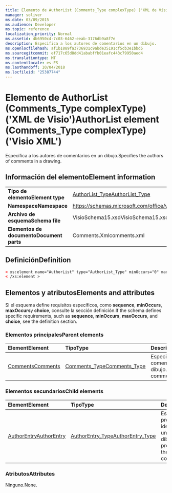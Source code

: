 ```yaml
---
title: Elemento de AuthorList (Comments_Type complexType) ('XML de Visio')
manager: soliver
ms.date: 03/09/2015
ms.audience: Developer
ms.topic: reference
localization_priority: Normal
ms.assetid: 4b6950c4-7c03-6462-eeab-3176db9a8f7e
description: Especifica a los autores de comentarios en un dibujo.
ms.openlocfilehash: af1b1889fa3736931c9abde35191cf5cb3e1bbd5
ms.sourcegitcommit: ef717c65d8dd41ababffb01eafc443c79950aed4
ms.translationtype: MT
ms.contentlocale: es-ES
ms.lasthandoff: 10/04/2018
ms.locfileid: "25387744"
---
```

# <a name="authorlist-element-commentstype-complextype-visio-xml"></a><span data-ttu-id="08ed3-103">Elemento de AuthorList (Comments_Type complexType) ('XML de Visio')</span><span class="sxs-lookup"><span data-stu-id="08ed3-103">AuthorList element (Comments_Type complexType) ('Visio XML')</span></span>

<span data-ttu-id="08ed3-104">Especifica a los autores de comentarios en un dibujo.</span><span class="sxs-lookup"><span data-stu-id="08ed3-104">Specifies the authors of comments in a drawing.</span></span>
  
## <a name="element-information"></a><span data-ttu-id="08ed3-105">Información del elemento</span><span class="sxs-lookup"><span data-stu-id="08ed3-105">Element information</span></span>

|||
|:-----|:-----|
|<span data-ttu-id="08ed3-106">**Tipo de elemento**</span><span class="sxs-lookup"><span data-stu-id="08ed3-106">**Element type**</span></span> <br/> |[<span data-ttu-id="08ed3-107">AuthorList_Type</span><span class="sxs-lookup"><span data-stu-id="08ed3-107">AuthorList_Type</span></span>](authorlist_type-complextypevisio-xml.md) <br/> |
|<span data-ttu-id="08ed3-108">**Namespace**</span><span class="sxs-lookup"><span data-stu-id="08ed3-108">**Namespace**</span></span> <br/> |https://schemas.microsoft.com/office/visio/2012/main  <br/> |
|<span data-ttu-id="08ed3-109">**Archivo de esquema**</span><span class="sxs-lookup"><span data-stu-id="08ed3-109">**Schema file**</span></span> <br/> |<span data-ttu-id="08ed3-110">VisioSchema15.xsd</span><span class="sxs-lookup"><span data-stu-id="08ed3-110">VisioSchema15.xsd</span></span>  <br/> |
|<span data-ttu-id="08ed3-111">**Elementos de documento**</span><span class="sxs-lookup"><span data-stu-id="08ed3-111">**Document parts**</span></span> <br/> |<span data-ttu-id="08ed3-112">Comments.Xml</span><span class="sxs-lookup"><span data-stu-id="08ed3-112">comments.xml</span></span>  <br/> |
   
## <a name="definition"></a><span data-ttu-id="08ed3-113">Definición</span><span class="sxs-lookup"><span data-stu-id="08ed3-113">Definition</span></span>

```XML
< xs:element name="AuthorList" type="AuthorList_Type" minOccurs="0" maxOccurs="1" >
< /xs:element >
```

## <a name="elements-and-attributes"></a><span data-ttu-id="08ed3-114">Elementos y atributos</span><span class="sxs-lookup"><span data-stu-id="08ed3-114">Elements and attributes</span></span>

<span data-ttu-id="08ed3-115">Si el esquema define requisitos específicos, como **sequence**, **minOccurs**, **maxOccurs**y **choice**, consulte la sección definición.</span><span class="sxs-lookup"><span data-stu-id="08ed3-115">If the schema defines specific requirements, such as **sequence**, **minOccurs**, **maxOccurs**, and **choice**, see the definition section.</span></span> 
  
### <a name="parent-elements"></a><span data-ttu-id="08ed3-116">Elementos principales</span><span class="sxs-lookup"><span data-stu-id="08ed3-116">Parent elements</span></span>

|<span data-ttu-id="08ed3-117">**Element**</span><span class="sxs-lookup"><span data-stu-id="08ed3-117">**Element**</span></span>|<span data-ttu-id="08ed3-118">**Tipo**</span><span class="sxs-lookup"><span data-stu-id="08ed3-118">**Type**</span></span>|<span data-ttu-id="08ed3-119">**Descripción**</span><span class="sxs-lookup"><span data-stu-id="08ed3-119">**Description**</span></span>|
|:-----|:-----|:-----|
|[<span data-ttu-id="08ed3-120">Comments</span><span class="sxs-lookup"><span data-stu-id="08ed3-120">Comments</span></span>](comments-element-comments_type-complextypevisio-xml.md) <br/> |[<span data-ttu-id="08ed3-121">Comments_Type</span><span class="sxs-lookup"><span data-stu-id="08ed3-121">Comments_Type</span></span>](comments_type-complextypevisio-xml.md) <br/> |<span data-ttu-id="08ed3-122">Especifica los comentarios de un dibujo.</span><span class="sxs-lookup"><span data-stu-id="08ed3-122">Specifies the comments in a drawing.</span></span>  <br/> |
   
### <a name="child-elements"></a><span data-ttu-id="08ed3-123">Elementos secundarios</span><span class="sxs-lookup"><span data-stu-id="08ed3-123">Child elements</span></span>

|<span data-ttu-id="08ed3-124">**Element**</span><span class="sxs-lookup"><span data-stu-id="08ed3-124">**Element**</span></span>|<span data-ttu-id="08ed3-125">**Tipo**</span><span class="sxs-lookup"><span data-stu-id="08ed3-125">**Type**</span></span>|<span data-ttu-id="08ed3-126">**Descripción**</span><span class="sxs-lookup"><span data-stu-id="08ed3-126">**Description**</span></span>|
|:-----|:-----|:-----|
|[<span data-ttu-id="08ed3-127">AuthorEntry</span><span class="sxs-lookup"><span data-stu-id="08ed3-127">AuthorEntry</span></span>](authorentry-element-authorlist_type-complextypevisio-xml.md) <br/> |[<span data-ttu-id="08ed3-128">AuthorEntry_Type</span><span class="sxs-lookup"><span data-stu-id="08ed3-128">AuthorEntry_Type</span></span>](authorentry_type-complextypevisio-xml.md) <br/> |<span data-ttu-id="08ed3-129">Especifica las propiedades que identifican al autor de un comentario en un dibujo.</span><span class="sxs-lookup"><span data-stu-id="08ed3-129">Specifies the properties that identify the author of a comment in a drawing.</span></span>  <br/> |
   
### <a name="attributes"></a><span data-ttu-id="08ed3-130">Atributos</span><span class="sxs-lookup"><span data-stu-id="08ed3-130">Attributes</span></span>

<span data-ttu-id="08ed3-131">Ninguno.</span><span class="sxs-lookup"><span data-stu-id="08ed3-131">None.</span></span>
  

